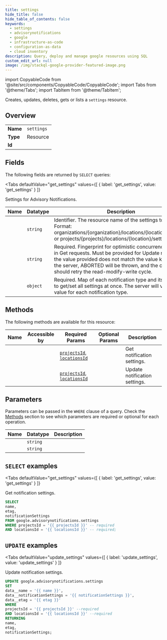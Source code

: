```yaml
--- 
title: settings
hide_title: false
hide_table_of_contents: false
keywords:
  - settings
  - advisorynotifications
  - google
  - infrastructure-as-code
  - configuration-as-data
  - cloud inventory
description: Query, deploy and manage google resources using SQL
custom_edit_url: null
image: /img/stackql-google-provider-featured-image.png
---
```


import CopyableCode from '@site/src/components/CopyableCode/CopyableCode';
import Tabs from '@theme/Tabs';
import TabItem from '@theme/TabItem';

Creates, updates, deletes, gets or lists a <code>settings</code> resource.

## Overview
<table><tbody>
<tr><td><b>Name</b></td><td><code>settings</code></td></tr>
<tr><td><b>Type</b></td><td>Resource</td></tr>
<tr><td><b>Id</b></td><td><CopyableCode code="google.advisorynotifications.settings" /></td></tr>
</tbody></table>

## Fields

The following fields are returned by `SELECT` queries:

<Tabs
    defaultValue="get_settings"
    values={[
        { label: 'get_settings', value: 'get_settings' }
    ]}
>
<TabItem value="get_settings">

Settings for Advisory Notifications.

<table>
<thead>
    <tr>
    <th>Name</th>
    <th>Datatype</th>
    <th>Description</th>
    </tr>
</thead>
<tbody>
<tr>
    <td><CopyableCode code="name" /></td>
    <td><code>string</code></td>
    <td>Identifier. The resource name of the settings to retrieve. Format: organizations/&#123;organization&#125;/locations/&#123;location&#125;/settings or projects/&#123;projects&#125;/locations/&#123;location&#125;/settings.</td>
</tr>
<tr>
    <td><CopyableCode code="etag" /></td>
    <td><code>string</code></td>
    <td>Required. Fingerprint for optimistic concurrency returned in Get requests. Must be provided for Update requests. If the value provided does not match the value known to the server, ABORTED will be thrown, and the client should retry the read-modify-write cycle.</td>
</tr>
<tr>
    <td><CopyableCode code="notificationSettings" /></td>
    <td><code>object</code></td>
    <td>Required. Map of each notification type and its settings to get/set all settings at once. The server will validate the value for each notification type.</td>
</tr>
</tbody>
</table>
</TabItem>
</Tabs>

## Methods

The following methods are available for this resource:

<table>
<thead>
    <tr>
    <th>Name</th>
    <th>Accessible by</th>
    <th>Required Params</th>
    <th>Optional Params</th>
    <th>Description</th>
    </tr>
</thead>
<tbody>
<tr>
    <td><a href="#get_settings"><CopyableCode code="get_settings" /></a></td>
    <td><CopyableCode code="select" /></td>
    <td><a href="#parameter-projectsId"><code>projectsId</code></a>, <a href="#parameter-locationsId"><code>locationsId</code></a></td>
    <td></td>
    <td>Get notification settings.</td>
</tr>
<tr>
    <td><a href="#update_settings"><CopyableCode code="update_settings" /></a></td>
    <td><CopyableCode code="update" /></td>
    <td><a href="#parameter-projectsId"><code>projectsId</code></a>, <a href="#parameter-locationsId"><code>locationsId</code></a></td>
    <td></td>
    <td>Update notification settings.</td>
</tr>
</tbody>
</table>

## Parameters

Parameters can be passed in the `WHERE` clause of a query. Check the [Methods](#methods) section to see which parameters are required or optional for each operation.

<table>
<thead>
    <tr>
    <th>Name</th>
    <th>Datatype</th>
    <th>Description</th>
    </tr>
</thead>
<tbody>
<tr id="parameter-locationsId">
    <td><CopyableCode code="locationsId" /></td>
    <td><code>string</code></td>
    <td></td>
</tr>
<tr id="parameter-projectsId">
    <td><CopyableCode code="projectsId" /></td>
    <td><code>string</code></td>
    <td></td>
</tr>
</tbody>
</table>

## `SELECT` examples

<Tabs
    defaultValue="get_settings"
    values={[
        { label: 'get_settings', value: 'get_settings' }
    ]}
>
<TabItem value="get_settings">

Get notification settings.

```sql
SELECT
name,
etag,
notificationSettings
FROM google.advisorynotifications.settings
WHERE projectsId = '{{ projectsId }}' -- required
AND locationsId = '{{ locationsId }}' -- required;
```
</TabItem>
</Tabs>


## `UPDATE` examples

<Tabs
    defaultValue="update_settings"
    values={[
        { label: 'update_settings', value: 'update_settings' }
    ]}
>
<TabItem value="update_settings">

Update notification settings.

```sql
UPDATE google.advisorynotifications.settings
SET 
data__name = '{{ name }}',
data__notificationSettings = '{{ notificationSettings }}',
data__etag = '{{ etag }}'
WHERE 
projectsId = '{{ projectsId }}' --required
AND locationsId = '{{ locationsId }}' --required
RETURNING
name,
etag,
notificationSettings;
```
</TabItem>
</Tabs>
